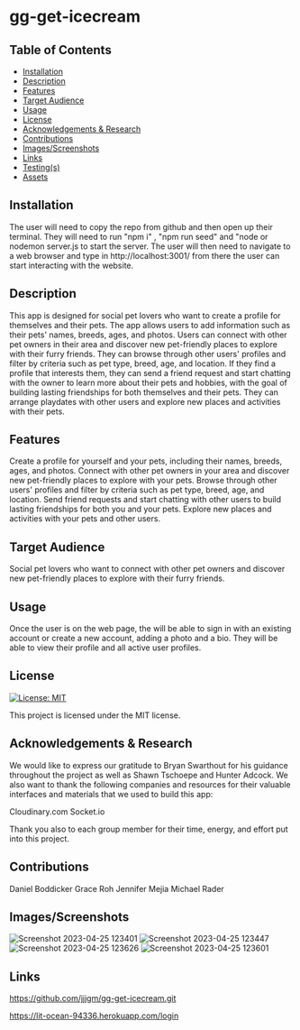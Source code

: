 # gg-get-icecream

## Table of Contents
- [Installation](#installation)
- [Description](#description)
- [Features](#features)
- [Target Audience](#target-audience)
- [Usage](#usage)
- [License](#license)
- [Acknowledgements & Research](#acknowledgements--research)
- [Contributions](#contributions)
- [Images/Screenshots](#imagesscreenshots)
- [Links](#links)
- [Testing(s)](#testings)
- [Assets](#assets)

## Installation
The user will need to copy the repo from github and then open up their terminal. They will need to run "npm i" , "npm run seed" and "node or nodemon server.js to start the server. The user will then need to navigate to a web browser and type in http://localhost:3001/ from there the user can start interacting with the website. 

## Description
This app is designed for social pet lovers who want to create a profile for themselves and their pets. The app allows users to add information such as their pets' names, breeds, ages, and photos. Users can connect with other pet owners in their area and discover new pet-friendly places to explore with their furry friends. They can browse through other users' profiles and filter by criteria such as pet type, breed, age, and location. If they find a profile that interests them, they can send a friend request and start chatting with the owner to learn more about their pets and hobbies, with the goal of building lasting friendships for both themselves and their pets. They can arrange playdates with other users and explore new places and activities with their pets.

## Features

Create a profile for yourself and your pets, including their names, breeds, ages, and photos.
Connect with other pet owners in your area and discover new pet-friendly places to explore with your pets.
Browse through other users' profiles and filter by criteria such as pet type, breed, age, and location.
Send friend requests and start chatting with other users to build lasting friendships for both you and your pets.
Explore new places and activities with your pets and other users.

## Target Audience
Social pet lovers who want to connect with other pet owners and discover new pet-friendly places to explore with their furry friends.

## Usage
Once the user is on the web page, the will be able to sign in with an existing account or create a new account, adding a photo and a bio. They will be able to view their profile and all active user profiles. 

## License
[![License: MIT](https://img.shields.io/badge/License-MIT-blue.svg)](https://opensource.org/licenses/MIT)
  
  This project is licensed under the MIT license.

## Acknowledgements & Research
We would like to express our gratitude to Bryan Swarthout for his guidance throughout the project as well as Shawn Tschoepe and Hunter Adcock. We also want to thank the following companies and resources for their valuable interfaces and materials that we used to build this app:

Cloudinary.com
Socket.io

Thank you also to each group member for their time, energy, and effort put into this project.

## Contributions
Daniel Boddicker
Grace Roh
Jennifer Mejia
Michael Rader

## Images/Screenshots
![Screenshot 2023-04-25 123401](https://user-images.githubusercontent.com/126362926/234385988-827cd7e3-a6d6-4bb3-bf2d-3b24aaf9e8a2.png)
![Screenshot 2023-04-25 123447](https://user-images.githubusercontent.com/126362926/234386008-08696a45-b946-4ce9-9324-8b3d6b639733.png)
![Screenshot 2023-04-25 123626](https://user-images.githubusercontent.com/126362926/234386020-7a5f92c8-03c5-429b-9f90-3b66e9b45459.png)
![Screenshot 2023-04-25 123601](https://user-images.githubusercontent.com/126362926/234386041-d19ade8c-38f5-48fa-864d-ae65e2810f1d.png)


## Links
https://github.com/jjjgm/gg-get-icecream.git


https://lit-ocean-94336.herokuapp.com/login